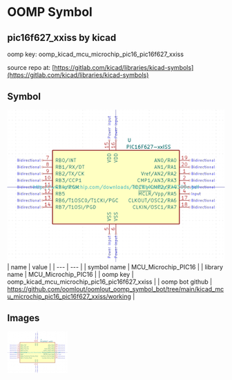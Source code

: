 # OOMP Symbol  
## pic16f627_xxiss  by kicad  
  
oomp key: oomp_kicad_mcu_microchip_pic16_pic16f627_xxiss  
  
source repo at: [https://gitlab.com/kicad/libraries/kicad-symbols](https://gitlab.com/kicad/libraries/kicad-symbols)  
## Symbol  
  
[![working.png](working_600.png)](working.png)  
| name | value | 
| --- | --- | 
| symbol name | MCU_Microchip_PIC16 | 
| library name | MCU_Microchip_PIC16 | 
| oomp key | oomp_kicad_mcu_microchip_pic16_pic16f627_xxiss | 
| oomp bot github | https://github.com/oomlout/oomlout_oomp_symbol_bot/tree/main/kicad_mcu_microchip_pic16_pic16f627_xxiss/working | 
## Images  
  
[![working.png](working_140.png)](working.png)  

